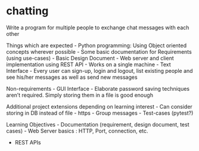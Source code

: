 # chatting
Write a program for multiple people to exchange chat messages with each other

Things which are expected
    - Python programming: Using Object oriented concepts wherever possible
    - Some basic documentation for Requirements (using use-cases)
    - Basic Design Document
    - Web server and client implementation using REST API
    - Works on a single machine
    - Text Interface
    - Every user can sign-up, login and logout, list existing people and see his/her messages as well as send new messages

Non-requirements
    - GUI Interface
    - Elaborate password saving techniques aren’t required. Simply storing them in a file is good enough

Additional project extensions depending on learning interest
    - Can consider storing in DB instead of file
    - https
    - Group messages
    - Test-cases (pytest?)

Learning Objectives
    - Documentation (requirement, design document, test cases)
    - Web Server basics : HTTP, Port, connection, etc.
- REST APIs

